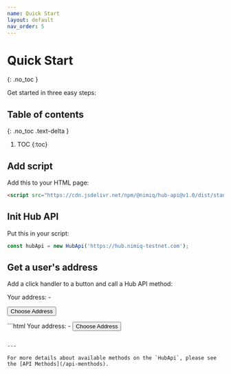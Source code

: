 ```yaml
---
name: Quick Start
layout: default
nav_order: 5
---
```


# Quick Start
{: .no_toc }

Get started in three easy steps:

## Table of contents
{: .no_toc .text-delta }

1. TOC
{:toc}

## Add script

Add this to your HTML page:

<script src="https://cdn.jsdelivr.net/npm/@nimiq/hub-api@v1.0/dist/standalone/HubApi.standalone.umd.js"></script>
```html
<script src="https://cdn.jsdelivr.net/npm/@nimiq/hub-api@v1.0/dist/standalone/HubApi.standalone.umd.js"></script>
```

## Init Hub API

Put this in your script:

<script>
  const hubApi = new HubApi('https://hub.nimiq-testnet.com');
</script>
```javascript
const hubApi = new HubApi('https://hub.nimiq-testnet.com');
```

## Get a user's address

Add a click handler to a button and call a Hub API method:

<div class="code-example">
  <p>Your address: <span id="output">-</span></p>
  <p><button id="choose-address" class="btn btn-primary">Choose Address</button></p>

  <script>
    document.getElementById('choose-address').addEventListener('click', async function(event) {
      const output = document.getElementById('output');

      try {
        const result = await hubApi.chooseAddress({ appName: 'Hub API Docs' });
        output.textContent = result.address;
      } catch (error) {
        output.textContent = error.message;
      }
    });
  </script>
</div>
```html
Your address: <span id="output">-</span>
<button id="choose-address">Choose Address</button>

<script>
  document.getElementById('choose-address').addEventListener('click', async function(event) {
    const output = document.getElementById('output');

    try {
      const result = await hubApi.chooseAddress({ appName: 'Hub API Docs' });
      output.textContent = result.address;
    } catch (error) {
      output.textContent = error.message;
    }
  });
</script>
```

---

For more details about available methods on the `HubApi`, please see the [API Methods](/api-menthods).
